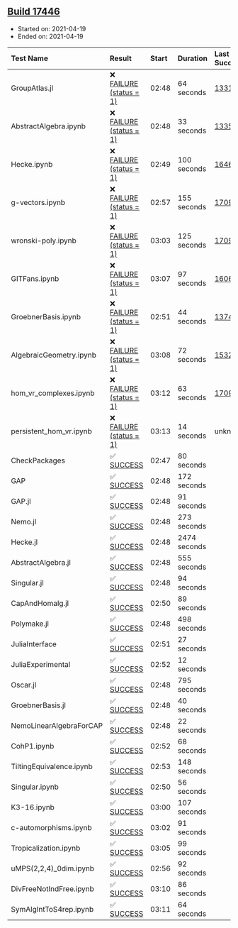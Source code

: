 ## [Build 17446](https://oscarci.mathematik.uni-kl.de/job/oscar/17446/)

* Started on: 2021-04-19
* Ended on: 2021-04-19

| Test Name    | Result | Start | Duration | Last Success | First Failure |
|:-------------|:-------|:------|:---------|:-------------|:--------------|
| GroupAtlas.jl | ❌ [FAILURE (status = 1)](https://oscarci.mathematik.uni-kl.de/job/oscar/17446/artifact/logs/build-17446/GroupAtlas.jl.log) | 02:48 | 64 seconds | [13311](https://oscarci.mathematik.uni-kl.de/job/oscar/13311/) | [13312](https://oscarci.mathematik.uni-kl.de/job/oscar/13312/) |
| AbstractAlgebra.ipynb | ❌ [FAILURE (status = 1)](https://oscarci.mathematik.uni-kl.de/job/oscar/17446/artifact/logs/build-17446/AbstractAlgebra.ipynb.log) | 02:48 | 33 seconds | [13355](https://oscarci.mathematik.uni-kl.de/job/oscar/13355/) | [13356](https://oscarci.mathematik.uni-kl.de/job/oscar/13356/) |
| Hecke.ipynb | ❌ [FAILURE (status = 1)](https://oscarci.mathematik.uni-kl.de/job/oscar/17446/artifact/logs/build-17446/Hecke.ipynb.log) | 02:49 | 100 seconds | [16463](https://oscarci.mathematik.uni-kl.de/job/oscar/16463/) | [16464](https://oscarci.mathematik.uni-kl.de/job/oscar/16464/) |
| g-vectors.ipynb | ❌ [FAILURE (status = 1)](https://oscarci.mathematik.uni-kl.de/job/oscar/17446/artifact/logs/build-17446/g-vectors.ipynb.log) | 02:57 | 155 seconds | [17099](https://oscarci.mathematik.uni-kl.de/job/oscar/17099/) | [17100](https://oscarci.mathematik.uni-kl.de/job/oscar/17100/) |
| wronski-poly.ipynb | ❌ [FAILURE (status = 1)](https://oscarci.mathematik.uni-kl.de/job/oscar/17446/artifact/logs/build-17446/wronski-poly.ipynb.log) | 03:03 | 125 seconds | [17098](https://oscarci.mathematik.uni-kl.de/job/oscar/17098/) | [17099](https://oscarci.mathematik.uni-kl.de/job/oscar/17099/) |
| GITFans.ipynb | ❌ [FAILURE (status = 1)](https://oscarci.mathematik.uni-kl.de/job/oscar/17446/artifact/logs/build-17446/GITFans.ipynb.log) | 03:07 | 97 seconds | [16068](https://oscarci.mathematik.uni-kl.de/job/oscar/16068/) | [16069](https://oscarci.mathematik.uni-kl.de/job/oscar/16069/) |
| GroebnerBasis.ipynb | ❌ [FAILURE (status = 1)](https://oscarci.mathematik.uni-kl.de/job/oscar/17446/artifact/logs/build-17446/GroebnerBasis.ipynb.log) | 02:51 | 44 seconds | [13748](https://oscarci.mathematik.uni-kl.de/job/oscar/13748/) | [13749](https://oscarci.mathematik.uni-kl.de/job/oscar/13749/) |
| AlgebraicGeometry.ipynb | ❌ [FAILURE (status = 1)](https://oscarci.mathematik.uni-kl.de/job/oscar/17446/artifact/logs/build-17446/AlgebraicGeometry.ipynb.log) | 03:08 | 72 seconds | [15322](https://oscarci.mathematik.uni-kl.de/job/oscar/15322/) | [15323](https://oscarci.mathematik.uni-kl.de/job/oscar/15323/) |
| hom_vr_complexes.ipynb | ❌ [FAILURE (status = 1)](https://oscarci.mathematik.uni-kl.de/job/oscar/17446/artifact/logs/build-17446/hom_vr_complexes.ipynb.log) | 03:12 | 63 seconds | [17099](https://oscarci.mathematik.uni-kl.de/job/oscar/17099/) | [17100](https://oscarci.mathematik.uni-kl.de/job/oscar/17100/) |
| persistent_hom_vr.ipynb | ❌ [FAILURE (status = 1)](https://oscarci.mathematik.uni-kl.de/job/oscar/17446/artifact/logs/build-17446/persistent_hom_vr.ipynb.log) | 03:13 | 14 seconds | unknown | unknown |
| CheckPackages | ✅ [SUCCESS](https://oscarci.mathematik.uni-kl.de/job/oscar/17446/artifact/logs/build-17446/CheckPackages.log) | 02:47 | 80 seconds |  |  |
| GAP | ✅ [SUCCESS](https://oscarci.mathematik.uni-kl.de/job/oscar/17446/artifact/logs/build-17446/GAP.log) | 02:48 | 172 seconds |  |  |
| GAP.jl | ✅ [SUCCESS](https://oscarci.mathematik.uni-kl.de/job/oscar/17446/artifact/logs/build-17446/GAP.jl.log) | 02:48 | 91 seconds |  |  |
| Nemo.jl | ✅ [SUCCESS](https://oscarci.mathematik.uni-kl.de/job/oscar/17446/artifact/logs/build-17446/Nemo.jl.log) | 02:48 | 273 seconds |  |  |
| Hecke.jl | ✅ [SUCCESS](https://oscarci.mathematik.uni-kl.de/job/oscar/17446/artifact/logs/build-17446/Hecke.jl.log) | 02:48 | 2474 seconds |  |  |
| AbstractAlgebra.jl | ✅ [SUCCESS](https://oscarci.mathematik.uni-kl.de/job/oscar/17446/artifact/logs/build-17446/AbstractAlgebra.jl.log) | 02:48 | 555 seconds |  |  |
| Singular.jl | ✅ [SUCCESS](https://oscarci.mathematik.uni-kl.de/job/oscar/17446/artifact/logs/build-17446/Singular.jl.log) | 02:48 | 94 seconds |  |  |
| CapAndHomalg.jl | ✅ [SUCCESS](https://oscarci.mathematik.uni-kl.de/job/oscar/17446/artifact/logs/build-17446/CapAndHomalg.jl.log) | 02:50 | 89 seconds |  |  |
| Polymake.jl | ✅ [SUCCESS](https://oscarci.mathematik.uni-kl.de/job/oscar/17446/artifact/logs/build-17446/Polymake.jl.log) | 02:48 | 498 seconds |  |  |
| JuliaInterface | ✅ [SUCCESS](https://oscarci.mathematik.uni-kl.de/job/oscar/17446/artifact/logs/build-17446/JuliaInterface.log) | 02:51 | 27 seconds |  |  |
| JuliaExperimental | ✅ [SUCCESS](https://oscarci.mathematik.uni-kl.de/job/oscar/17446/artifact/logs/build-17446/JuliaExperimental.log) | 02:52 | 12 seconds |  |  |
| Oscar.jl | ✅ [SUCCESS](https://oscarci.mathematik.uni-kl.de/job/oscar/17446/artifact/logs/build-17446/Oscar.jl.log) | 02:48 | 795 seconds |  |  |
| GroebnerBasis.jl | ✅ [SUCCESS](https://oscarci.mathematik.uni-kl.de/job/oscar/17446/artifact/logs/build-17446/GroebnerBasis.jl.log) | 02:48 | 40 seconds |  |  |
| NemoLinearAlgebraForCAP | ✅ [SUCCESS](https://oscarci.mathematik.uni-kl.de/job/oscar/17446/artifact/logs/build-17446/NemoLinearAlgebraForCAP.log) | 02:48 | 22 seconds |  |  |
| CohP1.ipynb | ✅ [SUCCESS](https://oscarci.mathematik.uni-kl.de/job/oscar/17446/artifact/logs/build-17446/CohP1.ipynb.log) | 02:52 | 68 seconds |  |  |
| TiltingEquivalence.ipynb | ✅ [SUCCESS](https://oscarci.mathematik.uni-kl.de/job/oscar/17446/artifact/logs/build-17446/TiltingEquivalence.ipynb.log) | 02:53 | 148 seconds |  |  |
| Singular.ipynb | ✅ [SUCCESS](https://oscarci.mathematik.uni-kl.de/job/oscar/17446/artifact/logs/build-17446/Singular.ipynb.log) | 02:50 | 56 seconds |  |  |
| K3-16.ipynb | ✅ [SUCCESS](https://oscarci.mathematik.uni-kl.de/job/oscar/17446/artifact/logs/build-17446/K3-16.ipynb.log) | 03:00 | 107 seconds |  |  |
| c-automorphisms.ipynb | ✅ [SUCCESS](https://oscarci.mathematik.uni-kl.de/job/oscar/17446/artifact/logs/build-17446/c-automorphisms.ipynb.log) | 03:02 | 91 seconds |  |  |
| Tropicalization.ipynb | ✅ [SUCCESS](https://oscarci.mathematik.uni-kl.de/job/oscar/17446/artifact/logs/build-17446/Tropicalization.ipynb.log) | 03:05 | 99 seconds |  |  |
| uMPS(2,2,4)_0dim.ipynb | ✅ [SUCCESS](https://oscarci.mathematik.uni-kl.de/job/oscar/17446/artifact/logs/build-17446/uMPS-2-2-4-_0dim.ipynb.log) | 02:56 | 92 seconds |  |  |
| DivFreeNotIndFree.ipynb | ✅ [SUCCESS](https://oscarci.mathematik.uni-kl.de/job/oscar/17446/artifact/logs/build-17446/DivFreeNotIndFree.ipynb.log) | 03:10 | 86 seconds |  |  |
| SymAlgIntToS4rep.ipynb | ✅ [SUCCESS](https://oscarci.mathematik.uni-kl.de/job/oscar/17446/artifact/logs/build-17446/SymAlgIntToS4rep.ipynb.log) | 03:11 | 64 seconds |  |  |
